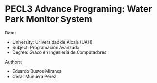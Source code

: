 # PECL3 Advance Programing: Water Park Monitor System

Data:
- University: Universidad de Alcalá (UAH)
- Subject: Programación Avanzada
- Degree: Grado en Ingeniería de Computadores

Authors:
- Eduardo Bustos Miranda
- César Munuera Pérez

